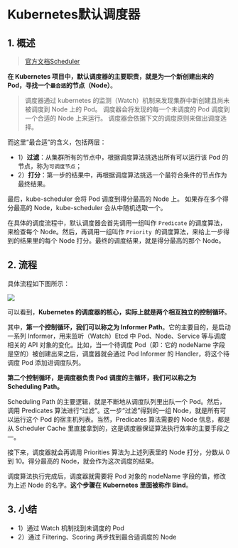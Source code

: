 # Kubernetes默认调度器

## 1. 概述

> [官方文档Scheduler](https://kubernetes.io/docs/concepts/scheduling-eviction/kube-scheduler/)



**在 Kubernetes 项目中，默认调度器的主要职责，就是为一个新创建出来的 Pod，寻找一个`最合适`的节点（Node）**。

> 调度器通过 kubernetes 的监测（Watch）机制来发现集群中新创建且尚未被调度到 Node 上的 Pod。 调度器会将发现的每一个未调度的 Pod 调度到一个合适的 Node 上来运行。 调度器会依据下文的调度原则来做出调度选择。

而这里“最合适”的含义，包括两层：

* 1）**过滤**：从集群所有的节点中，根据调度算法挑选出所有可以运行该 Pod 的节点，称为`可调度节点`；
* 2）**打分**：第一步的结果中，再根据调度算法挑选一个最符合条件的节点作为最终结果。

最后，kube-scheduler 会将 Pod 调度到得分最高的 Node 上。 如果存在多个得分最高的 Node，kube-scheduler 会从中随机选取一个。

在具体的调度流程中，默认调度器会首先调用一组叫作 `Predicate` 的调度算法，来检查每个 Node。然后，再调用一组叫作 `Priority `的调度算法，来给上一步得到的结果里的每个 Node 打分。最终的调度结果，就是得分最高的那个 Node。



## 2. 流程

具体流程如下图所示：

![](assets/k8s-scheduler.jpg)



可以看到，**Kubernetes 的调度器的核心，实际上就是两个相互独立的控制循环**。

其中，**第一个控制循环，我们可以称之为 Informer Path**。它的主要目的，是启动一系列 Informer，用来监听（Watch）Etcd 中 Pod、Node、Service 等与调度相关的 API 对象的变化。比如，当一个待调度 Pod（即：它的 nodeName 字段是空的）被创建出来之后，调度器就会通过 Pod Informer 的 Handler，将这个待调度 Pod 添加进调度队列。



**第二个控制循环，是调度器负责 Pod 调度的主循环，我们可以称之为 Scheduling Path。**

Scheduling Path 的主要逻辑，就是不断地从调度队列里出队一个 Pod。然后，调用 Predicates 算法进行“过滤”。这一步“过滤”得到的一组 Node，就是所有可以运行这个 Pod 的宿主机列表。当然，Predicates 算法需要的 Node 信息，都是从 Scheduler Cache 里直接拿到的，这是调度器保证算法执行效率的主要手段之一。

接下来，调度器就会再调用 Priorities 算法为上述列表里的 Node 打分，分数从 0 到 10。得分最高的 Node，就会作为这次调度的结果。

调度算法执行完成后，调度器就需要将 Pod 对象的 nodeName 字段的值，修改为上述 Node 的名字。**这个步骤在 Kubernetes 里面被称作 Bind**。



## 3. 小结

* 1）通过 Watch 机制找到未调度的 Pod
* 2）通过 Filtering、Scoring 两步找到最合适调度的 Node



